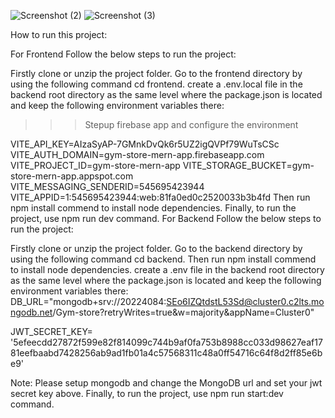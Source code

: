  ![Screenshot (2)](https://github.com/user-attachments/assets/3c4a9b2b-6586-464e-b07f-20f03e6d0d96) ![Screenshot (3)](https://github.com/user-attachments/assets/6c72ae83-8d2e-4803-bcc4-659540924d22)


How to run this project:

For Frontend
Follow the below steps to run the project:

Firstly clone or unzip the project folder.
Go to the frontend directory by using the following command cd frontend.
create a .env.local file in the backend root directory as the same level where the package.json is located and keep the following environment variables there:
>>> Stepup firebase app and configure the environment

VITE_API_KEY=AIzaSyAP-7GMnkDvQk6r5UZ2igQVPf79WuTsCSc
VITE_AUTH_DOMAIN=gym-store-mern-app.firebaseapp.com
VITE_PROJECT_ID=gym-store-mern-app
VITE_STORAGE_BUCKET=gym-store-mern-app.appspot.com
VITE_MESSAGING_SENDERID=545695423944
VITE_APPID=1:545695423944:web:81fa0ed0c2520033b3b4fd
Then run npm install commend to install node dependencies.
Finally, to run the project, use npm run dev command.
For Backend
Follow the below steps to run the project:

Firstly clone or unzip the project folder.
Go to the backend directory by using the following command  cd backend.
Then run npm install commend to install node dependencies.
create a .env file in the backend root directory as the same level where the package.json is located and keep the following environment variables there:
DB_URL="mongodb+srv://20224084:SEo6IZQtdstL53Sd@cluster0.c2lts.mongodb.net/Gym-store?retryWrites=true&w=majority&appName=Cluster0"

JWT_SECRET_KEY=
'5efeecdd27872f599e82f814099c744b9af0fa753b8988cc033d98627eaf1781eefbaabd7428256ab9ad1fb01a4c57568311c48a0ff54716c64f8d2ff85e6be9'

Note: Please setup mongodb and change the MongoDB url and set your jwt secret key above.
Finally, to run the project, use npm run start:dev command.

